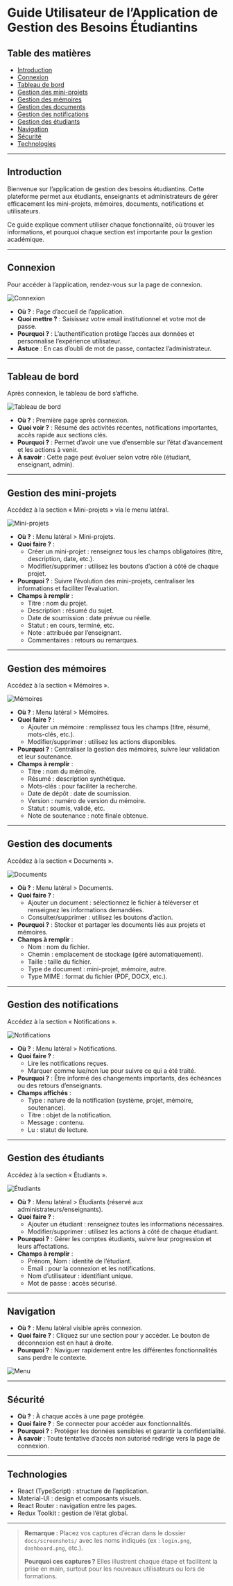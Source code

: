 # Guide Utilisateur de l’Application de Gestion des Besoins Étudiantins

## Table des matières

-   [Introduction](#introduction)
-   [Connexion](#connexion)
-   [Tableau de bord](#tableau-de-bord)
-   [Gestion des mini-projets](#gestion-des-mini-projets)
-   [Gestion des mémoires](#gestion-des-mémoires)
-   [Gestion des documents](#gestion-des-documents)
-   [Gestion des notifications](#gestion-des-notifications)
-   [Gestion des étudiants](#gestion-des-étudiants)
-   [Navigation](#navigation)
-   [Sécurité](#sécurité)
-   [Technologies](#technologies)

---

## Introduction

Bienvenue sur l’application de gestion des besoins étudiantins. Cette plateforme permet aux étudiants, enseignants et administrateurs de gérer efficacement les mini-projets, mémoires, documents, notifications et utilisateurs.

Ce guide explique comment utiliser chaque fonctionnalité, où trouver les informations, et pourquoi chaque section est importante pour la gestion académique.

---

## Connexion

Pour accéder à l’application, rendez-vous sur la page de connexion.

![Connexion](docs/screenshots/login.png)

-   **Où ?** : Page d’accueil de l’application.
-   **Quoi mettre ?** : Saisissez votre email institutionnel et votre mot de passe.
-   **Pourquoi ?** : L’authentification protège l’accès aux données et personnalise l’expérience utilisateur.
-   **Astuce** : En cas d’oubli de mot de passe, contactez l’administrateur.

---

## Tableau de bord

Après connexion, le tableau de bord s’affiche.

![Tableau de bord](docs/screenshots/dashboard.png)

-   **Où ?** : Première page après connexion.
-   **Quoi voir ?** : Résumé des activités récentes, notifications importantes, accès rapide aux sections clés.
-   **Pourquoi ?** : Permet d’avoir une vue d’ensemble sur l’état d’avancement et les actions à venir.
-   **À savoir** : Cette page peut évoluer selon votre rôle (étudiant, enseignant, admin).

---

## Gestion des mini-projets

Accédez à la section « Mini-projets » via le menu latéral.

![Mini-projets](docs/screenshots/miniprojects.png)

-   **Où ?** : Menu latéral > Mini-projets.
-   **Quoi faire ?** :
    -   Créer un mini-projet : renseignez tous les champs obligatoires (titre, description, date, etc.).
    -   Modifier/supprimer : utilisez les boutons d’action à côté de chaque projet.
-   **Pourquoi ?** : Suivre l’évolution des mini-projets, centraliser les informations et faciliter l’évaluation.
-   **Champs à remplir** :
    -   Titre : nom du projet.
    -   Description : résumé du sujet.
    -   Date de soumission : date prévue ou réelle.
    -   Statut : en cours, terminé, etc.
    -   Note : attribuée par l’enseignant.
    -   Commentaires : retours ou remarques.

---

## Gestion des mémoires

Accédez à la section « Mémoires ».

![Mémoires](docs/screenshots/memoires.png)

-   **Où ?** : Menu latéral > Mémoires.
-   **Quoi faire ?** :
    -   Ajouter un mémoire : remplissez tous les champs (titre, résumé, mots-clés, etc.).
    -   Modifier/supprimer : utilisez les actions disponibles.
-   **Pourquoi ?** : Centraliser la gestion des mémoires, suivre leur validation et leur soutenance.
-   **Champs à remplir** :
    -   Titre : nom du mémoire.
    -   Résumé : description synthétique.
    -   Mots-clés : pour faciliter la recherche.
    -   Date de dépôt : date de soumission.
    -   Version : numéro de version du mémoire.
    -   Statut : soumis, validé, etc.
    -   Note de soutenance : note finale obtenue.

---

## Gestion des documents

Accédez à la section « Documents ».

![Documents](docs/screenshots/documents.png)

-   **Où ?** : Menu latéral > Documents.
-   **Quoi faire ?** :
    -   Ajouter un document : sélectionnez le fichier à téléverser et renseignez les informations demandées.
    -   Consulter/supprimer : utilisez les boutons d’action.
-   **Pourquoi ?** : Stocker et partager les documents liés aux projets et mémoires.
-   **Champs à remplir** :
    -   Nom : nom du fichier.
    -   Chemin : emplacement de stockage (géré automatiquement).
    -   Taille : taille du fichier.
    -   Type de document : mini-projet, mémoire, autre.
    -   Type MIME : format du fichier (PDF, DOCX, etc.).

---

## Gestion des notifications

Accédez à la section « Notifications ».

![Notifications](docs/screenshots/notifications.png)

-   **Où ?** : Menu latéral > Notifications.
-   **Quoi faire ?** :
    -   Lire les notifications reçues.
    -   Marquer comme lue/non lue pour suivre ce qui a été traité.
-   **Pourquoi ?** : Être informé des changements importants, des échéances ou des retours d’enseignants.
-   **Champs affichés** :
    -   Type : nature de la notification (système, projet, mémoire, soutenance).
    -   Titre : objet de la notification.
    -   Message : contenu.
    -   Lu : statut de lecture.

---

## Gestion des étudiants

Accédez à la section « Étudiants ».

![Étudiants](docs/screenshots/students.png)

-   **Où ?** : Menu latéral > Étudiants (réservé aux administrateurs/enseignants).
-   **Quoi faire ?** :
    -   Ajouter un étudiant : renseignez toutes les informations nécessaires.
    -   Modifier/supprimer : utilisez les actions à côté de chaque étudiant.
-   **Pourquoi ?** : Gérer les comptes étudiants, suivre leur progression et leurs affectations.
-   **Champs à remplir** :
    -   Prénom, Nom : identité de l’étudiant.
    -   Email : pour la connexion et les notifications.
    -   Nom d’utilisateur : identifiant unique.
    -   Mot de passe : accès sécurisé.

---

## Navigation

-   **Où ?** : Menu latéral visible après connexion.
-   **Quoi faire ?** : Cliquez sur une section pour y accéder. Le bouton de déconnexion est en haut à droite.
-   **Pourquoi ?** : Naviguer rapidement entre les différentes fonctionnalités sans perdre le contexte.

![Menu](docs/screenshots/menu.png)

---

## Sécurité

-   **Où ?** : À chaque accès à une page protégée.
-   **Quoi faire ?** : Se connecter pour accéder aux fonctionnalités.
-   **Pourquoi ?** : Protéger les données sensibles et garantir la confidentialité.
-   **À savoir** : Toute tentative d’accès non autorisé redirige vers la page de connexion.

---

## Technologies

-   React (TypeScript) : structure de l’application.
-   Material-UI : design et composants visuels.
-   React Router : navigation entre les pages.
-   Redux Toolkit : gestion de l’état global.

---

> **Remarque :** Placez vos captures d’écran dans le dossier `docs/screenshots/` avec les noms indiqués (ex : `login.png`, `dashboard.png`, etc.).
>
> **Pourquoi ces captures ?** Elles illustrent chaque étape et facilitent la prise en main, surtout pour les nouveaux utilisateurs ou lors de formations.
